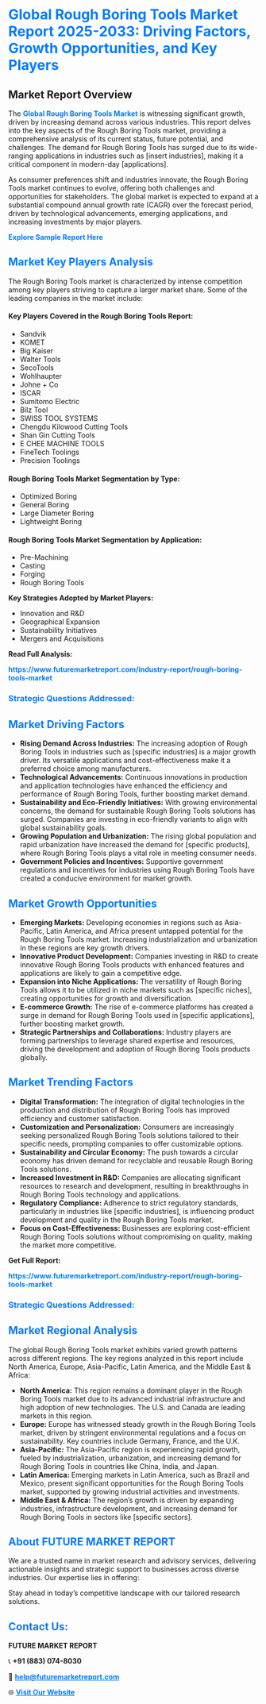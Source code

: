 <h1 style="color: #007BFF;">Global Rough Boring Tools Market Report 2025-2033: Driving Factors, Growth Opportunities, and Key Players</h1>

<section id="overview">
<h2>Market Report Overview</h2>
<p>The <a href="https://www.futuremarketreport.com/industry-report/rough-boring-tools-market" style="color: #007BFF; text-decoration: none;"><strong>Global Rough Boring Tools Market</strong></a> is witnessing significant growth, driven by increasing demand across various industries. This report delves into the key aspects of the Rough Boring Tools market, providing a comprehensive analysis of its current status, future potential, and challenges. The demand for Rough Boring Tools has surged due to its wide-ranging applications in industries such as [insert industries], making it a critical component in modern-day [applications].</p>
<p>As consumer preferences shift and industries innovate, the Rough Boring Tools market continues to evolve, offering both challenges and opportunities for stakeholders. The global market is expected to expand at a substantial compound annual growth rate (CAGR) over the forecast period, driven by technological advancements, emerging applications, and increasing investments by major players.</p>
</section>

<section id="overview">
<p><a href="https://www.futuremarketreport.com/request-sample/reportId=113255" style="color: #007BFF; text-decoration: none;"><strong>Explore Sample Report Here</strong></a></p>
</section>

<section id="key-players">
<h2 style="color: #007BFF;">Market Key Players Analysis</h2>
<p>The Rough Boring Tools market is characterized by intense competition among key players striving to capture a larger market share. Some of the leading companies in the market include:</p>
<h4>Key Players Covered in the Rough Boring Tools Report:</h4>
<ul><li>Sandvik</li><li>KOMET</li><li>Big Kaiser</li><li>Walter Tools</li><li>SecoTools</li><li>Wohlhaupter</li><li>Johne + Co</li><li>ISCAR</li><li>Sumitomo Electric</li><li>Bilz Tool</li><li>SWISS TOOL SYSTEMS</li><li>Chengdu Kilowood Cutting Tools</li><li>Shan Gin Cutting Tools</li><li>E CHEE MACHINE TOOLS</li><li>FineTech Toolings</li><li>Precision Toolings</li></ul>
<h4>Rough Boring Tools Market Segmentation by Type:</h4>
<ul><li>Optimized Boring</li><li>General Boring</li><li>Large Diameter Boring</li><li>Lightweight Boring</li></ul>

<h4>Rough Boring Tools Market Segmentation by Application:</h4>
<ul><li>Pre-Machining</li><li>Casting</li><li>Forging</li><li>Rough Boring Tools</li></ul>
<p><strong>Key Strategies Adopted by Market Players:</strong></p>
<ul>
<li>Innovation and R&D</li>
<li>Geographical Expansion</li>
<li>Sustainability Initiatives</li>
<li>Mergers and Acquisitions</li>
</ul>
</section>

<section>
<p><strong>Read Full Analysis: </strong></p><a href="https://www.futuremarketreport.com/industry-report/rough-boring-tools-market" style="color: #007BFF; text-decoration: none;"><strong>https://www.futuremarketreport.com/industry-report/rough-boring-tools-market</strong></a>
<h3 style="color: #007BFF;">Strategic Questions Addressed:</h3>
</section>

<section id="driving-factors">
<h2 style="color: #007BFF;">Market Driving Factors</h2>
<ul>
<li><strong>Rising Demand Across Industries:</strong> The increasing adoption of Rough Boring Tools in industries such as [specific industries] is a major growth driver. Its versatile applications and cost-effectiveness make it a preferred choice among manufacturers.</li>
<li><strong>Technological Advancements:</strong> Continuous innovations in production and application technologies have enhanced the efficiency and performance of Rough Boring Tools, further boosting market demand.</li>
<li><strong>Sustainability and Eco-Friendly Initiatives:</strong> With growing environmental concerns, the demand for sustainable Rough Boring Tools solutions has surged. Companies are investing in eco-friendly variants to align with global sustainability goals.</li>
<li><strong>Growing Population and Urbanization:</strong> The rising global population and rapid urbanization have increased the demand for [specific products], where Rough Boring Tools plays a vital role in meeting consumer needs.</li>
<li><strong>Government Policies and Incentives:</strong> Supportive government regulations and incentives for industries using Rough Boring Tools have created a conducive environment for market growth.</li>
</ul>
</section>

<section id="growth-opportunities">
<h2 style="color: #007BFF;">Market Growth Opportunities</h2>
<ul>
<li><strong>Emerging Markets:</strong> Developing economies in regions such as Asia-Pacific, Latin America, and Africa present untapped potential for the Rough Boring Tools market. Increasing industrialization and urbanization in these regions are key growth drivers.</li>
<li><strong>Innovative Product Development:</strong> Companies investing in R&D to create innovative Rough Boring Tools products with enhanced features and applications are likely to gain a competitive edge.</li>
<li><strong>Expansion into Niche Applications:</strong> The versatility of Rough Boring Tools allows it to be utilized in niche markets such as [specific niches], creating opportunities for growth and diversification.</li>
<li><strong>E-commerce Growth:</strong> The rise of e-commerce platforms has created a surge in demand for Rough Boring Tools used in [specific applications], further boosting market growth.</li>
<li><strong>Strategic Partnerships and Collaborations:</strong> Industry players are forming partnerships to leverage shared expertise and resources, driving the development and adoption of Rough Boring Tools products globally.</li>
</ul>
</section>

<section id="trending-factors">
<h2 style="color: #007BFF;">Market Trending Factors</h2>
<ul>
<li><strong>Digital Transformation:</strong> The integration of digital technologies in the production and distribution of Rough Boring Tools has improved efficiency and customer satisfaction.</li>
<li><strong>Customization and Personalization:</strong> Consumers are increasingly seeking personalized Rough Boring Tools solutions tailored to their specific needs, prompting companies to offer customizable options.</li>
<li><strong>Sustainability and Circular Economy:</strong> The push towards a circular economy has driven demand for recyclable and reusable Rough Boring Tools solutions.</li>
<li><strong>Increased Investment in R&D:</strong> Companies are allocating significant resources to research and development, resulting in breakthroughs in Rough Boring Tools technology and applications.</li>
<li><strong>Regulatory Compliance:</strong> Adherence to strict regulatory standards, particularly in industries like [specific industries], is influencing product development and quality in the Rough Boring Tools market.</li>
<li><strong>Focus on Cost-Effectiveness:</strong> Businesses are exploring cost-efficient Rough Boring Tools solutions without compromising on quality, making the market more competitive.</li>
</ul>
</section>

<section>
<p><strong>Get Full Report: </strong></p><a href="https://www.futuremarketreport.com/industry-report/rough-boring-tools-market" style="color: #007BFF; text-decoration: none;"><strong>https://www.futuremarketreport.com/industry-report/rough-boring-tools-market</strong></a>
<h3 style="color: #007BFF;">Strategic Questions Addressed:</h3>
</section>


<section id="regional-analysis">
<h2 style="color: #007BFF;">Market Regional Analysis</h2>
<p>The global Rough Boring Tools market exhibits varied growth patterns across different regions. The key regions analyzed in this report include North America, Europe, Asia-Pacific, Latin America, and the Middle East & Africa:</p>
<ul>
<li><strong>North America:</strong> This region remains a dominant player in the Rough Boring Tools market due to its advanced industrial infrastructure and high adoption of new technologies. The U.S. and Canada are leading markets in this region.</li>
<li><strong>Europe:</strong> Europe has witnessed steady growth in the Rough Boring Tools market, driven by stringent environmental regulations and a focus on sustainability. Key countries include Germany, France, and the U.K.</li>
<li><strong>Asia-Pacific:</strong> The Asia-Pacific region is experiencing rapid growth, fueled by industrialization, urbanization, and increasing demand for Rough Boring Tools in countries like China, India, and Japan.</li>
<li><strong>Latin America:</strong> Emerging markets in Latin America, such as Brazil and Mexico, present significant opportunities for the Rough Boring Tools market, supported by growing industrial activities and investments.</li>
<li><strong>Middle East & Africa:</strong> The region’s growth is driven by expanding industries, infrastructure development, and increasing demand for Rough Boring Tools in sectors like [specific sectors].</li>
</ul>
</section>

<footer>
<h2 style="color: #007BFF;">About FUTURE MARKET REPORT</h2>
<p>We are a trusted name in market research and advisory services, delivering actionable insights and strategic support to businesses across diverse industries. Our expertise lies in offering:</p>

<p>Stay ahead in today’s competitive landscape with our tailored research solutions.</p>

<h2 style="color: #007BFF;">Contact Us:</h2>
<p><strong>FUTURE MARKET REPORT</strong></p>
<p>📞 <strong>+91 (883) 074-8030</strong></p>
<p>📧 <strong><a href="mailto:help@futuremarketreport.com" style="color: #007BFF;">help@futuremarketreport.com</a></strong></p>
<p>🌐 <strong><a href="https://www.futuremarketreport.com/" style="color: #007BFF;">Visit Our Website</a></strong></p>
</footer>